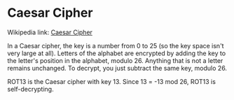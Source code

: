 Caesar Cipher
=============

Wikipedia link: [Caesar Cipher](http://en.wikipedia.org/wiki/Caesar_cipher)

In a Caesar cipher, the key is a number from 0 to 25 (so the key space isn't
very large at all). Letters of the alphabet are encrypted by adding the key to
the letter's position in the alphabet, modulo 26. Anything that is not a letter
remains unchanged. To decrypt, you just subtract the same key, modulo 26.

ROT13 is the Caesar cipher with key 13. Since 13 = -13 mod 26, ROT13 is self-decrypting.
